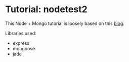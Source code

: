 # Tutorial: nodetest2

This Node + Mongo tutorial is loosely based on this [blog](http://cwbuecheler.com/web/tutorials/2013/node-express-mongo/).

Libraries used:
* express
* mongoose
* jade

